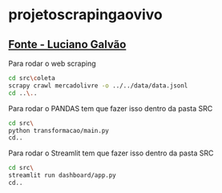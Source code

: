 # projetoscrapingaovivo
## [Fonte - Luciano Galvão](https://github.com/lvgalvao/projetoscrapingaovivo)

Para rodar o web scraping

```bash
cd src\coleta
scrapy crawl mercadolivre -o ../../data/data.jsonl
cd ..\..
```

Para rodar o PANDAS tem que fazer isso dentro da pasta SRC

```bash
cd src\
python transformacao/main.py
cd..
```

Para rodar o Streamlit tem que fazer isso dentro da pasta SRC

```bash
cd src\
streamlit run dashboard/app.py 
cd..
```